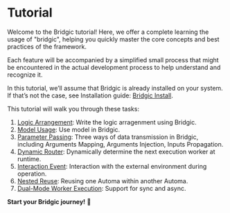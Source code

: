 # Tutorial

Welcome to the Bridgic tutorial! Here, we offer a complete learning the usage of "bridgic", helping you quickly master the core concepts and best practices of the framework.

Each feature will be accompanied by a simplified small process that might be encountered in the actual development process to help understand and recognize it.

In this tutorial, we’ll assume that Bridgic is already installed on your system. If that’s not the case, see Installation guide: [Bridgic Install](../home/installation.md#installation).

This tutorial will walk you through these tasks:

1. [Logic Arrangement](./notebooks/getting_started.ipynb.ipynb): Write the logic arragenment using Bridgic.
2. [Model Usage](./notebooks/model_usage.ipynb): Use model in Bridgic.
3. [Parameter Passing](./notebooks/parameter_passing.ipynb): Three ways of data transmission in Bridgic, including Arguments Mapping, Arguments Injection,  Inputs Propagation.
4. [Dynamic Router](./notebooks/dynamic_router.ipynb): Dynamically determine the next execution worker at runtime.
5. [Interaction Event](./notebooks/interaction_event.ipynb): Interaction with the external environment during operation.
6. [Nested Reuse](./notebooks/nested_reuse.ipynb): Reusing one Automa within another Automa.
7. [Dual-Mode Worker Execution](./notebooks/dual_mode_worker_execution.ipynb): Support for sync and async.
<!-- 3. [Dynamic DAG](dynamic_dag.ipynb): Dynamically add or remove worker to change the execution DAG at runtime. -->


**Start your Bridgic journey!** 🎉